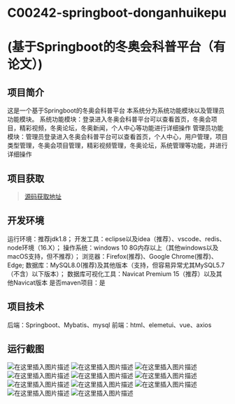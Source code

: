 # C00242-springboot-donganhuikepu
# (基于Springboot的冬奥会科普平台（有论文）)

## 项目简介
这是一个基于Springboot的冬奥会科普平台
本系统分为系统功能模块以及管理员功能模块。
系统功能模块：登录进入冬奥会科普平台可以查看首页，冬奥会项目，精彩视频，冬奥论坛，冬奥新闻，个人中心等功能进行详细操作
管理员功能模块：管理员登录进入冬奥会科普平台可以查看首页，个人中心，用户管理，项目类型管理，冬奥会项目管理，精彩视频管理，冬奥论坛，系统管理等功能，并进行详细操作



## 项目获取
> [源码获取地址](http://www.manoncode.cn/details?id=242)

 
## 开发环境

运行环境：推荐jdk1.8；
开发工具：eclipse以及idea（推荐）、vscode、redis、node环境（16.X）；
操作系统：windows 10 8G内存以上（其他windows以及macOS支持，但不推荐）；
浏览器：Firefox(推荐)、Google Chrome(推荐)、Edge;
数据库：MySQL8.0(推荐)及其他版本（支持，但容易异常尤其MySQL5.7（不含）以下版本）；
数据库可视化工具：Navicat Premium 15（推荐）以及其他Navicat版本
是否maven项目：是

## 项目技术
 
后端：Springboot、Mybatis、mysql
前端：html、elemetui、vue、axios


## 运行截图

![在这里插入图片描述](https://img-blog.csdnimg.cn/direct/ed25df244080418c8c9dbfa94446ac99.png#pic_center)
![在这里插入图片描述](https://img-blog.csdnimg.cn/direct/535d05dcf0154db899aeaef35608501b.png#pic_center)
![在这里插入图片描述](https://img-blog.csdnimg.cn/direct/866c71a635364e25a096c209d5931378.png#pic_center)
![在这里插入图片描述](https://img-blog.csdnimg.cn/direct/653d11e5c63945039e556e83636bf678.png#pic_center)
![在这里插入图片描述](https://img-blog.csdnimg.cn/direct/f68f9872cc6142e8b2e96570dcd84017.png#pic_center)
![在这里插入图片描述](https://img-blog.csdnimg.cn/direct/54a75309b7b2495285947b3fb2805db8.png#pic_center)
![在这里插入图片描述](https://img-blog.csdnimg.cn/direct/3741958520b84f83b81c497a06ea1d4a.png#pic_center)
![在这里插入图片描述](https://img-blog.csdnimg.cn/direct/2e5de6d9ab79470b9f2c6f013ceb3a46.png#pic_center)
![在这里插入图片描述](https://img-blog.csdnimg.cn/direct/a279567e0e5b486b87dd179945cef1fb.png#pic_center)
![在这里插入图片描述](https://img-blog.csdnimg.cn/direct/3f02cae808b241ef8ea1775b266a6467.png#pic_center)
![在这里插入图片描述](https://img-blog.csdnimg.cn/direct/f5b481d928a74edc862e721341f981d0.png#pic_center)

